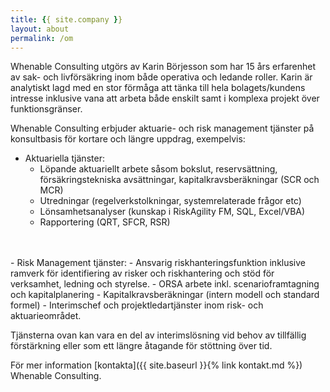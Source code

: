 ```yaml
---
title: {{ site.company }}
layout: about
permalink: /om
---
```

Whenable Consulting utgörs av Karin Börjesson som har 15 års erfarenhet av sak- och livförsäkring inom både operativa och ledande roller. Karin är analytiskt lagd med en stor förmåga att tänka till hela bolagets/kundens intresse inklusive vana att arbeta både enskilt samt i komplexa projekt över funktionsgränser.

Whenable Consulting erbjuder aktuarie- och risk management tjänster på konsultbasis för kortare och längre uppdrag, exempelvis:

- Aktuariella tjänster:
  - Löpande aktuariellt arbete såsom bokslut, reservsättning, försäkringstekniska avsättningar, kapitalkravsberäkningar (SCR och MCR)
  - Utredningar (regelverkstolkningar, systemrelaterade frågor etc)
  - Lönsamhetsanalyser (kunskap i RiskAgility FM, SQL, Excel/VBA)
  - Rapportering (QRT, SFCR, RSR)
<br />
<br />
- Risk Management tjänster:
  - Ansvarig riskhanteringsfunktion inklusive ramverk för identifiering av risker och riskhantering och stöd för verksamhet, ledning och styrelse.
  - ORSA arbete inkl. scenarioframtagning och kapitalplanering
  - Kapitalkravsberäkningar (intern modell och standard formel)
  - Interimschef och projektledartjänster inom risk- och aktuarieområdet.

Tjänsterna ovan kan vara en del av interimslösning vid behov av tillfällig förstärkning eller som ett längre åtagande för stöttning över tid. 

För mer information [kontakta]({{ site.baseurl }}{% link kontakt.md %}) Whenable Consulting.